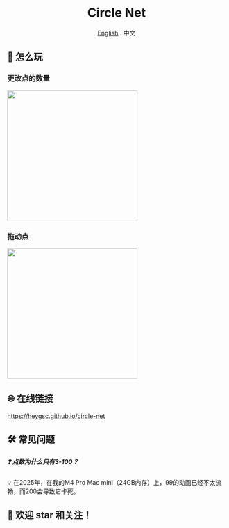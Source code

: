 <div align="center">

# Circle Net

[English](./README.md) . 中文

</div>

## 🚀 怎么玩
### 更改点的数量
<img src="https://github.com/heygsc/circle-net/blob/main/count.gif" height="300">

### 拖动点
<img src="https://github.com/heygsc/circle-net/blob/main/drag.gif" height="300">

## 🌐 在线链接
https://heygsc.github.io/circle-net

## 🛠️​ 常见问题​
##### ❓ ​​点数为什么只有3-100？​
💡​ 在2025年，在我的M4 Pro Mac mini（24GB内存）上，​​99​​的动画已经不太流畅，而​​200​​会导致它卡死。

## 🌟 欢迎 star 和关注！
